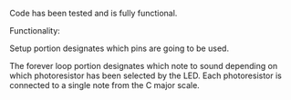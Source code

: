 Code has been tested and is fully functional.

Functionality:

Setup portion designates which pins are going to be used.

The forever loop portion designates which note to sound depending on which photoresistor has been selected by the LED.
Each photoresistor is connected to a single note from the C major scale.
